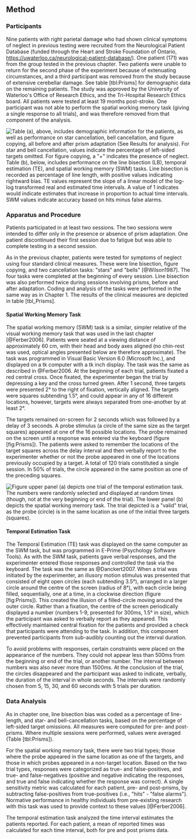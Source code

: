 Method
------

### Participants

Nine patients with right parietal damage who had shown clinical
symptoms of neglect in previous testing were recruited from the
Neurological Patient Database (funded through the Heart and Stroke
Foundation of Ontario,
https://uwaterloo.ca/neurological-patient-database/).  One patient
(171) was from the group tested in the previous chapter.  Two
patients were unable to return for the second phase of the
experiment because of extenuating circumstances, and a third
participant was removed from the study because of extensive
cerebellar damage. See table [tbl:Prisms] for demographic data on
the remaining patients. The study was approved by the University
of Waterloo's Office of Research Ethics, and the Tri-Hospital
Research Ethics board.  All patients were tested at least 19
months post-stroke.  One participant was not able to perform the
spatial working memory task (giving a single response to all
trials), and was therefore removed from that component of the
analysis.

![Table (a), above, includes demographic information for the
patients, as well as performance on star cancellation, bell
cancellation, and figure copying, all before and after prism
adaptation (See Results for analysis).  For star and bell
cancellation, values indicate the percentage of left-sided targets
omitted. For figure copying, a "+" indicates the presence of
neglect. Table (b), below, includes performance on the line
bisection (LB), temporal estimation (TE), and spatial working
memory (SWM) tasks. Line bisection is recorded as percentage of
line length, with positive values indicating rightward bias. TE
values represent the slope of a linear model of the log-log
transformed real and estimated time intervals. A value of 1
indicates would indicate estimates that increase in proportion to
actual time intervals. SWM values indicate accuracy based on hits
minus false alarms.](tbl_Prisms.pdf.png) 



### Apparatus and Procedure

Patients participated in at least two sessions. The two sessions
were intended to differ only in the presence or absence of prism
adaptation. One patient discontinued their first session due to
fatigue but was able to complete testing in a second session.

As in the previous chapter, patients were tested for symptoms of
neglect using four standard clinical measures. These were line
bisection, figure copying, and two cancellation tasks: "stars" and
"bells" [@Wilson1987]. The four tasks were completed at the
beginning of every session.  Line bisection was also performed
twice during sessions involving prisms, before and after
adaptation.  Coding and analysis of the tasks were performed in
the same way as in Chapter 1. The results of the clinical measures
are depicted in table [tbl_Prisms].

#### Spatial Working Memory Task

The spatial working memory (SWM) task is a similar, simpler
relative of the visual working memory task that was used in the
last chapter [@Ferber2006]. Patients were seated at a viewing
distance of approximately 60 cm, with their head and body axes
aligned (no chin-rest was used, optical angles presented below are
therefore approximate). The task was programmed in Visual Basic
Version 6.0 (Microsoft Inc.), and displayed on a tk computer with
a tk inch display. The task was the same as described in
@Ferber2006. At the beginning of each trial, patients fixated a
red central cross. Once fixated, the experimenter began the trial
by depressing a key and the cross turned green. After 1 second,
three targets were presented 2° to the right of fixation,
vertically aligned. The targets were squares subtending 1.5°, and
could appear in any of 16 different locations, however, targets
were always separated from one-another by at least 2°.

The targets remained on-screen for 2 seconds which was followed by
a delay of 3 seconds. A probe stimulus (a circle of the same size
as the target squares) appeared at one of the 16 possible
locations. The probe remained on the screen until a response was
entered via the keyboard (figure [fig:Prisms]). The patients were
asked to remember the locations of the target squares across the
delay interval and then verbally report to the experimenter
whether or not the probe appeared in one of the locations
previously occupied by a target. A total of 120 trials constituted
a single session.  In 50% of trials, the circle appeared in the
same position as one of the preceding squares.

![Figure upper panel (a) depicts one trial of the temporal
estimation task. The numbers were randomly selected and displayed
at random times (though, not at the very beginning or end of the
trial). The lower panel (b) depicts the spatial working memory
task. The trial depicted is a "valid" trial, as the probe (circle)
is in the same location as one of the initial three targets
(squares).](fig_Prisms.pdf.png) 

#### Temporal Estimation Task

The Temporal Estimation (TE) task was displayed on the same
computer as the SWM task, but was programmed in E-Prime
(Psychology Software Tools). As with the SWM task, patients gave
verbal responses, and the experimenter entered those responses and
controlled the task via the keyboard. The task was the same as
@Danckert2007. When a trial was initiated by the experimenter, an
illusory motion stimulus was presented that consisted of eight
open circles (each subtending 3.5°), arranged in a larger circle
around the centre of the screen (radius of 8°), with each circle
being filled, sequentially, one at a time, in a clockwise
direction (figure [fig:Prisms]).  This created the illusion of a
filled-circle moving around the outer circle. Rather than a
fixation, the centre of the screen periodically displayed a number
(numbers 1-9, presented for 300ms, 1.5° in size), which the
participant was asked to verbally report as they appeared. This
effectively maintained central fixation for the patients and
provided a check that participants were attending to the task. In
addition, this component prevented participants from sub-audibly
counting out the interval duration.

To avoid problems with responses, certain constraints were placed
on the appearance of the numbers. They could not appear less than
500ms from the beginning or end of the trial, or another number.
The interval between numbers was also never more than 1500ms. At
the conclusion of the trial, the circles disappeared and the
participant was asked to indicate, verbally, the duration of the
interval in whole seconds. The intervals were randomly chosen from
5, 15, 30, and 60 seconds with 5 trials per duration.

### Data Analysis

As in chapter one, line bisection bias was coded as a percentage
of line-length, and star- and bell-cancellation tasks, based on
the percentage of left-sided target omissions. All measures were
computed for pre- and post-prisms. Where multiple sessions were
performed, values were averaged (Table [tbl:Prisms]).

For the spatial working memory task, there were two trial types;
those where the probe appeared in the same location as one of the
targets, and those in which probes appeared in a non-target
location. Based on the two trial types, responses were categorized
as true- and false-positives, and true- and false-negatives
(positive and negative indicating the responses, and true and
false indicating whether the response was correct). A single
sensitivity metric was calculated for each patient, pre- and
post-prisms, by subtracting false-positives from true-positives
(i.e., "hits" - "false alarms"). Normative performance in healthy
individuals from pre-existing research with this task was used to
provide context to these values [@Ferber2006].

The temporal estimation task analyzed the time interval estimates
the patients reported. For each patient, a mean of reported times
was calculated for each time interval, both for pre and post
prisms data. 
